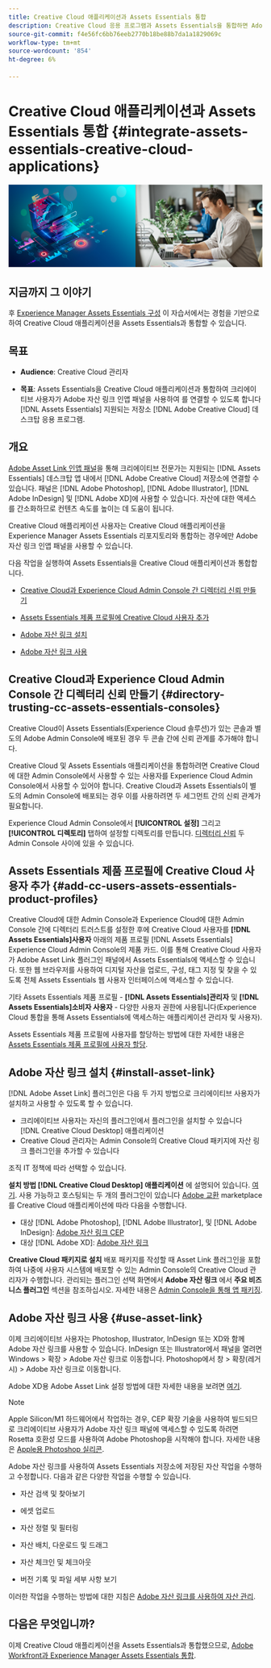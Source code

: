 ```yaml
---
title: Creative Cloud 애플리케이션과 Assets Essentials 통합
description: Creative Cloud 응용 프로그램과 Assets Essentials을 통합하면 Adobe 자산 링크 인앱 패널을 사용하여 연결할 수 있습니다 [!DNL Assets Essentials] 지원되는 저장소 [!DNL Adobe Creative Cloud] 데스크탑 응용 프로그램.
source-git-commit: f4e56fc6bb76eeb2770b18be88b7da1a1829069c
workflow-type: tm+mt
source-wordcount: '854'
ht-degree: 6%

---
```



# Creative Cloud 애플리케이션과 Assets Essentials 통합 {#integrate-assets-essentials-creative-cloud-applications}

![어두운 테마 및 밝은 테마 전환 환경 설정](assets/cce-creative-cloud.png)

## 지금까지 그 이야기

후 [Experience Manager Assets Essentials 구성](adminster-aem-assets-essentials.md) 이 자습서에서는 경험을 기반으로 하여 Creative Cloud 애플리케이션을 Assets Essentials과 통합할 수 있습니다.

## 목표

* **Audience**: Creative Cloud 관리자

* **목표**: Assets Essentials을 Creative Cloud 애플리케이션과 통합하여 크리에이티브 사용자가 Adobe 자산 링크 인앱 패널을 사용하여 를 연결할 수 있도록 합니다 [!DNL Assets Essentials] 지원되는 저장소 [!DNL Adobe Creative Cloud] 데스크탑 응용 프로그램.

## 개요

[Adobe Asset Link 인앱 패널](https://www.adobe.com/kr/creativecloud/business/enterprise/adobe-asset-link.html)을 통해 크리에이티브 전문가는 지원되는 [!DNL Assets Essentials] 데스크탑 앱 내에서 [!DNL Adobe Creative Cloud] 저장소에 연결할 수 있습니다. 패널은 [!DNL Adobe Photoshop], [!DNL Adobe Illustrator], [!DNL Adobe InDesign] 및 [!DNL Adobe XD]에 사용할 수 있습니다. 자산에 대한 액세스를 간소화하므로 컨텐츠 속도를 높이는 데 도움이 됩니다.

Creative Cloud 애플리케이션 사용자는 Creative Cloud 애플리케이션을 Experience Manager Assets Essentials 리포지토리와 통합하는 경우에만 Adobe 자산 링크 인앱 패널을 사용할 수 있습니다.

다음 작업을 실행하여 Assets Essentials을 Creative Cloud 애플리케이션과 통합합니다.

* [Creative Cloud과 Experience Cloud Admin Console 간 디렉터리 신뢰 만들기](#directory-trusting-cc-assets-essentials-consoles)

* [Assets Essentials 제품 프로필에 Creative Cloud 사용자 추가](#add-cc-users-assets-essentials-product-profiles)

* [Adobe 자산 링크 설치](#install-asset-link)

* [Adobe 자산 링크 사용](#use-asset-link)

## Creative Cloud과 Experience Cloud Admin Console 간 디렉터리 신뢰 만들기 {#directory-trusting-cc-assets-essentials-consoles}

Creative Cloud이 Assets Essentials(Experience Cloud 솔루션)가 있는 콘솔과 별도의 Adobe Admin Console에 배포된 경우 두 콘솔 간에 신뢰 관계를 추가해야 합니다.

Creative Cloud 및 Assets Essentials 애플리케이션을 통합하려면 Creative Cloud에 대한 Admin Console에서 사용할 수 있는 사용자를 Experience Cloud Admin Console에서 사용할 수 있어야 합니다. Creative Cloud과 Assets Essentials이 별도의 Admin Console에 배포되는 경우 이를 사용하려면 두 세그먼트 간의 신뢰 관계가 필요합니다.

Experience Cloud Admin Console에서 **[!UICONTROL 설정]** 그리고 **[!UICONTROL 디렉토리]** 탭하여 설정할 디렉토리를 만듭니다. [디렉터리 신뢰](https://helpx.adobe.com/enterprise/using/set-up-identity.html#directory-trusting) 두 Admin Console 사이에 있을 수 있습니다.

## Assets Essentials 제품 프로필에 Creative Cloud 사용자 추가 {#add-cc-users-assets-essentials-product-profiles}

Creative Cloud에 대한 Admin Console과 Experience Cloud에 대한 Admin Console 간에 디렉터리 트러스트를 설정한 후에 Creative Cloud 사용자를 **[!DNL Assets Essentials]사용자** 아래의 제품 프로필 [!DNL Assets Essentials] Experience Cloud Admin Console의 제품 카드. 이를 통해 Creative Cloud 사용자가 Adobe Asset Link 플러그인 패널에서 Assets Essentials에 액세스할 수 있습니다. 또한 웹 브라우저를 사용하여 디지털 자산을 업로드, 구성, 태그 지정 및 찾을 수 있도록 전체 Assets Essentials 웹 사용자 인터페이스에 액세스할 수 있습니다.

기타 Assets Essentials 제품 프로필 - **[!DNL Assets Essentials]관리자** 및 **[!DNL Assets Essentials]소비자 사용자** - 다양한 사용자 권한에 사용됩니다(Experience Cloud 통합을 통해 Assets Essentials에 액세스하는 애플리케이션 관리자 및 사용자).

Assets Essentials 제품 프로필에 사용자를 할당하는 방법에 대한 자세한 내용은 [Assets Essentials 제품 프로필에 사용자 할당](adminster-aem-assets-essentials.md#add-users-to-product-profiles).

## Adobe 자산 링크 설치 {#install-asset-link}

[!DNL Adobe Asset Link] 플러그인은 다음 두 가지 방법으로 크리에이티브 사용자가 설치하고 사용할 수 있도록 할 수 있습니다.

* 크리에이티브 사용자는 자신의 플러그인에서 플러그인을 설치할 수 있습니다 [!DNL Creative Cloud Desktop] 애플리케이션
* Creative Cloud 관리자는 Admin Console의 Creative Cloud 패키지에 자산 링크 플러그인을 추가할 수 있습니다

조직 IT 정책에 따라 선택할 수 있습니다.

**설치 방법 [!DNL Creative Cloud Desktop] 애플리케이션** 에 설명되어 있습니다. [여기](https://helpx.adobe.com/creative-cloud/kb/installingextensionsandaddons.html). 사용 가능하고 호스팅되는 두 개의 플러그인이 있습니다 [Adobe 교환](https://exchange.adobe.com/) marketplace를 Creative Cloud 애플리케이션에 따라 다음을 수행합니다.

* 대상 [!DNL Adobe Photoshop], [!DNL Adobe Illustrator], 및 [!DNL Adobe InDesign]: [Adobe 자산 링크 CEP](https://exchange.adobe.com/creativecloud.details.106875.adobe-asset-link-cep.html)
* 대상 [!DNL Adobe XD]: [Adobe 자산 링크](https://exchange.adobe.com/creativecloud/plugindetails.html/app/cc/61d229b9)

**Creative Cloud 패키지로 설치** 배포 패키지를 작성할 때 Asset Link 플러그인을 포함하여 나중에 사용자 시스템에 배포할 수 있는 Admin Console의 Creative Cloud 관리자가 수행합니다. 관리되는 플러그인 선택 화면에서 **Adobe 자산 링크** 에서 **주요 비즈니스 플러그인** 섹션을 참조하십시오. 자세한 내용은 [Admin Console을 통해 앱 패키징](https://helpx.adobe.com/enterprise/using/package-apps-admin-console.html).

## Adobe 자산 링크 사용 {#use-asset-link}

이제 크리에이티브 사용자는 Photoshop, Illustrator, InDesign 또는 XD와 함께 Adobe 자산 링크를 사용할 수 있습니다. InDesign 또는 Illustrator에서 패널을 열려면 Windows > 확장 > Adobe 자산 링크로 이동합니다. Photoshop에서 창 > 확장(레거시) > Adobe 자산 링크로 이동합니다.

Adobe XD용 Adobe Asset Link 설정 방법에 대한 자세한 내용을 보려면 [여기](https://helpx.adobe.com/kr/enterprise/using/adobe-asset-link-for-xd.html).

>[!NOTE]
>
>Apple Silicon/M1 하드웨어에서 작업하는 경우, CEP 확장 기술을 사용하여 빌드되므로 크리에이티브 사용자가 Adobe 자산 링크 패널에 액세스할 수 있도록 하려면 Rosetta 호환성 모드를 사용하여 Adobe Photoshop을 시작해야 합니다. 자세한 내용은 [Apple용 Photoshop 실리콘](https://helpx.adobe.com/photoshop/kb/photoshop-for-apple-silicon.html).


Adobe 자산 링크를 사용하여 Assets Essentials 저장소에 저장된 자산 작업을 수행하고 수정합니다. 다음과 같은 다양한 작업을 수행할 수 있습니다.

* 자산 검색 및 찾아보기

* 에셋 업로드

* 자산 정렬 및 필터링

* 자산 배치, 다운로드 및 드래그

* 자산 체크인 및 체크아웃

* 버전 기록 및 파일 세부 사항 보기

이러한 작업을 수행하는 방법에 대한 지침은 [Adobe 자산 링크를 사용하여 자산 관리](https://helpx.adobe.com/in/enterprise/using/manage-assets-using-adobe-asset-link.html).

## 다음은 무엇입니까?

이제 Creative Cloud 애플리케이션을 Assets Essentials과 통합했으므로, [Adobe Workfront과 Experience Manager Assets Essentials 통합](integrate-assets-essentials-workfront.md).
